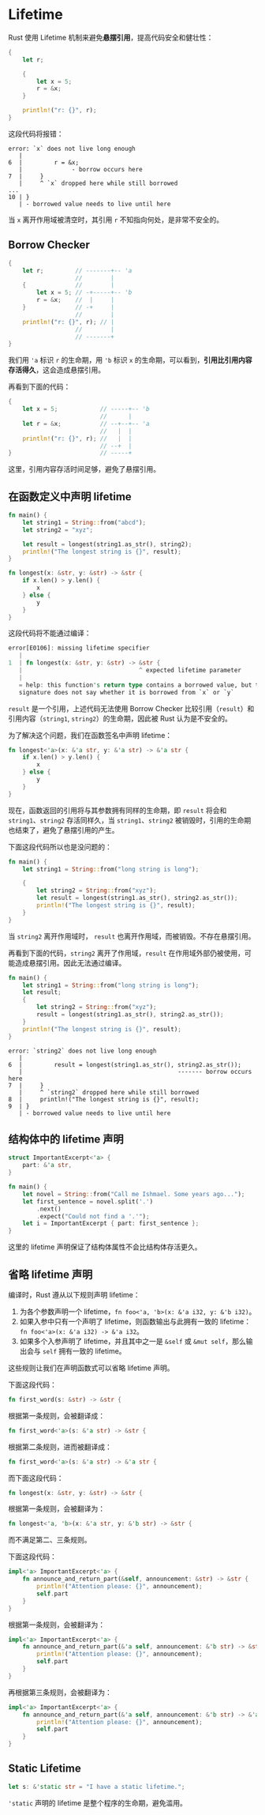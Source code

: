 # Lifetime

Rust 使用 Lifetime 机制来避免**悬摆引用**，提高代码安全和健壮性：

```rust
{
    let r;

    {
        let x = 5;
        r = &x;
    }

    println!("r: {}", r);
}
```

这段代码将报错：

```
error: `x` does not live long enough
   |
6  |         r = &x;
   |              - borrow occurs here
7  |     }
   |     ^ `x` dropped here while still borrowed
...
10 | }
   | - borrowed value needs to live until here
```

当 `x` 离开作用域被清空时，其引用 `r` 不知指向何处，是非常不安全的。

## Borrow Checker

```rust
{
    let r;         // -------+-- 'a
                   //        |
    {              //        |
        let x = 5; // -+-----+-- 'b
        r = &x;    //  |     |
    }              // -+     |
                   //        |
    println!("r: {}", r); // |
                   //        |
                   // -------+
}
```

我们用 `'a` 标识 `r` 的生命期，用 `'b` 标识 `x` 的生命期，可以看到，**引用比引用内容存活得久**，这会造成悬摆引用。

再看到下面的代码：

```rust
{
    let x = 5;            // -----+-- 'b
                          //      |
    let r = &x;           // --+--+-- 'a
                          //   |  |
    println!("r: {}", r); //   |  |
                          // --+  |
}                         // -----+
```

这里，引用内容存活时间足够，避免了悬摆引用。

## 在函数定义中声明 lifetime

```rust
fn main() {
    let string1 = String::from("abcd");
    let string2 = "xyz";

    let result = longest(string1.as_str(), string2);
    println!("The longest string is {}", result);
}

fn longest(x: &str, y: &str) -> &str {
    if x.len() > y.len() {
        x
    } else {
        y
    }
}
```

这段代码将不能通过编译：

```rust
error[E0106]: missing lifetime specifier
   |
1  | fn longest(x: &str, y: &str) -> &str {
   |                                 ^ expected lifetime parameter
   |
   = help: this function's return type contains a borrowed value, but the
   signature does not say whether it is borrowed from `x` or `y`
```

`result` 是一个引用，上述代码无法使用 Borrow Checker 比较引用（`result`）和引用内容（`string1`, `string2`）的生命期，因此被 Rust 认为是不安全的。

为了解决这个问题，我们在函数签名中声明 lifetime：

```rust
fn longest<'a>(x: &'a str, y: &'a str) -> &'a str {
    if x.len() > y.len() {
        x
    } else {
        y
    }
}
```

现在，函数返回的引用将与其参数拥有同样的生命期，即 `result` 将会和 `string1`、`string2` 存活同样久，当 `string1`、`string2` 被销毁时，引用的生命期也结束了，避免了悬摆引用的产生。

下面这段代码所以也是没问题的：

```rust
fn main() {
    let string1 = String::from("long string is long");

    {
        let string2 = String::from("xyz");
        let result = longest(string1.as_str(), string2.as_str());
        println!("The longest string is {}", result);
    }
}
```

当 `string2` 离开作用域时， `result` 也离开作用域，而被销毁。不存在悬摆引用。

再看到下面的代码，`string2` 离开了作用域，`result` 在作用域外部仍被使用，可能造成悬摆引用。因此无法通过编译。

```rust
fn main() {
    let string1 = String::from("long string is long");
    let result;
    {
        let string2 = String::from("xyz");
        result = longest(string1.as_str(), string2.as_str());
    }
    println!("The longest string is {}", result);
}
```

```
error: `string2` does not live long enough
   |
6  |         result = longest(string1.as_str(), string2.as_str());
   |                                            ------- borrow occurs here
7  |     }
   |     ^ `string2` dropped here while still borrowed
8  |     println!("The longest string is {}", result);
9  | }
   | - borrowed value needs to live until here
```

## 结构体中的 lifetime 声明

```rust
struct ImportantExcerpt<'a> {
    part: &'a str,
}

fn main() {
    let novel = String::from("Call me Ishmael. Some years ago...");
    let first_sentence = novel.split('.')
        .next()
        .expect("Could not find a '.'");
    let i = ImportantExcerpt { part: first_sentence };
}
```

这里的 lifetime 声明保证了结构体属性不会比结构体存活更久。

## 省略 lifetime 声明

编译时，Rust 遵从以下规则声明 lifetime：

1. 为各个参数声明一个 lifetime，`fn foo<'a, 'b>(x: &'a i32, y: &'b i32)`。
2. 如果入参中只有一个声明了 lifetime，则函数输出与此拥有一致的 lifetime：`fn foo<'a>(x: &'a i32) -> &'a i32`。
3. 如果多个入参声明了 lifetime，并且其中之一是 `&self` 或 `&mut self`，那么输出会与 `self` 拥有一致的 lifetime。


这些规则让我们在声明函数式可以省略 lifetime 声明。

下面这段代码：

```rust
fn first_word(s: &str) -> &str {
```

根据第一条规则，会被翻译成：

```rust
fn first_word<'a>(s: &'a str) -> &str {
```

根据第二条规则，进而被翻译成：

```rust
fn first_word<'a>(s: &'a str) -> &'a str {
```

而下面这段代码：

```rust
fn longest(x: &str, y: &str) -> &str {
```

根据第一条规则，会被翻译为：

```rust
fn longest<'a, 'b>(x: &'a str, y: &'b str) -> &str {
```

而不满足第二、三条规则。

下面这段代码：

```rust
impl<'a> ImportantExcerpt<'a> {
    fn announce_and_return_part(&self, announcement: &str) -> &str {
        println!("Attention please: {}", announcement);
        self.part
    }
}
```

根据第一条规则，会被翻译为：

```rust
impl<'a> ImportantExcerpt<'a> {
    fn announce_and_return_part(&'a self, announcement: &'b str) -> &str {
        println!("Attention please: {}", announcement);
        self.part
    }
}
```

再根据第三条规则，会被翻译为：

```rust
impl<'a> ImportantExcerpt<'a> {
    fn announce_and_return_part(&'a self, announcement: &'b str) -> &'a str {
        println!("Attention please: {}", announcement);
        self.part
    }
}
```

## Static Lifetime

```rust
let s: &'static str = "I have a static lifetime.";
```

`'static` 声明的 lifetime 是整个程序的生命期，避免滥用。